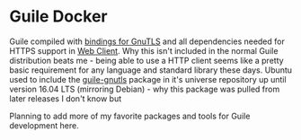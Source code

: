 # Guile Docker

Guile compiled with [bindings for GnuTLS](https://www.gnutls.org/manual/gnutls-guile.pdf) and all dependencies needed 
for HTTPS support in [Web Client](https://www.gnu.org/software/guile/manual/html_node/Web-Client.html). Why this isn't
included in the normal Guile distribution beats me - being able to use a HTTP client seems like a pretty basic 
requirement for any language and standard library these days. Ubuntu used to include the 
[guile-gnutls](https://packages.ubuntu.com/xenial/guile-gnutls) package in it's universe repository up until version 
16.04 LTS (mirroring Debian) - why this package was pulled from later releases I don't know but 


Planning to add more of my favorite packages and tools for Guile development here.
